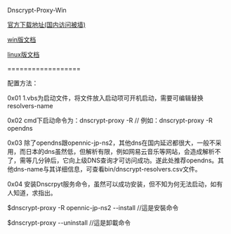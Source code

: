 Dnscrypt-Proxy-Win

[官方下载地址(国内访问被墙)](http://download.dnscrypt.org/dnscrypt-proxy/)

[win版文档](https://github.com/jedisct1/dnscrypt-proxy/blob/master/README-WINDOWS.markdown)

[linux版文档](https://github.com/jedisct1/dnscrypt-proxy/blob/master/README.markdown)

==================

配置方法：

0x01  1.vbs为启动文件，将文件放入启动项可开机启动，需要可编辑替换resolvers-name

0x02  cmd下启动命令为：dnscrypt-proxy -R <resolvers-name>   // 例如：dnscrypt-proxy -R opendns

0x03  除了opendns跟opennic-jp-ns2，其他dns在国内延迟都很大，一般不采用，而日本的dns虽然低，但解析有限，例如网易云音乐等网站，会造成解析不了，需等几分钟后，它向上级DNS查询才可访问成功。遂此处推荐opendns。其他dns-name与其详细信息，可查看bin/dnscrypt-resolvers.csv文件。

0x04  安装Dnscrpyt服务命令，虽然可以成功安装，但不知为何无法启动，如有人知道，求指出。

  $dnscrypt-proxy -R opennic-jp-ns2 --install    //這是安裝命令

  $dnscrypt-proxy  --uninstall      //這是卸載命令
